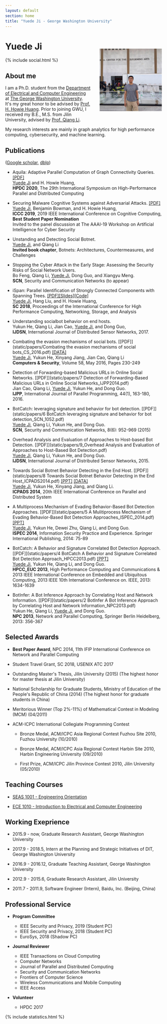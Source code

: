 ```yaml
---
layout: default
section: home
title: "Yuede Ji - George Washington University"
---
```

<img src="static/info/profile.jpg" class="img-thumbnail" width="200px" style="float:right; margin-left:30px; margin-top:50px; margin-bottom:10px;">

# Yuede Ji
{% include social.html %}


## About me
I am a Ph.D. student from the [Department of Electrical and Computer Engineering](https://www.ece.gwu.edu) at [The George Washington University](https://www.gwu.edu). It's my great honor to be advised by [Prof. H. Howie Huang](https://www.seas.gwu.edu/howie-huang). Prior to joining GWU, I received my B.E., M.S. from Jilin University, advised by [Prof. Qiang Li](http://ccst.jlu.edu.cn/info/1026/6668.htm).

My research interests are mainly in graph analytics for high performance computing, cybersecurity, and machine learning. 

## Publications 
([Google scholar](https://scholar.google.com/citations?user=1-GjVYgAAAAJ&hl=en&oi=ao), [dblp](http://dblp.uni-trier.de/pers/hd/j/Ji:Yuede))

* Aquila: Adaptive Parallel Computation of Graph Connectivity Queries. [[PDF]](static/papers/Aquila_HPDC20_final.pdf) <br/><u>Yuede Ji</u> and H. Howie Huang,<br/><strong>HPDC 2020</strong>, The 29th International Symposium on High-Performance Parallel and Distributed Computing<br/>

* Securing Malware Cognitive Systems against Adversarial Attacks. [[PDF]](static/papers/DeepArmour_ICCC19.pdf) <br/><u>Yuede Ji</u>, Benjamin Bowman, and H. Howie Huang,<br/><strong>ICCC 2019</strong>, 2019 IEEE International Conference on Cognitive Computing, <strong>Best Student Paper Nomination</strong><br/>
Invited to the panel discussion at The AAAI-19 Workshop on Artificial Intelligence for Cyber Security<br/>

* Unstanding and Detecting Social Botnet.<br/><u>Yuede Ji</u>, and Qiang Li<br/><strong>Invited book chapter</strong>, Botnets: Architectures, Countermeasures, and Challenges<br/>

* Stopping the Cyber Attack in the Early Stage: Assessing the Security Risks of Social Network Users.<br/>Bo Feng, Qiang Li, <u>Yuede Ji</u>, Dong Guo, and Xiangyu Meng.<br/><strong>SCN</strong>, Security and Communication Networks (to appear)<br/>


* iSpan: Parallel Identification of Strongly Connected Components with Spanning Trees. [[PDF]](static/papers/iSpan_SC18.pdf)[[Slides]](static/papers/iSpan_SC_18.pdf)[[Code]](https://github.com/iHeartGraph/iSpan)<br/><u>Yuede Ji</u>, Hang Liu, and H. Howie Huang,<br/><strong>SC 2018</strong>, Proceedings of the International Conference for High Performance Computing, Networking, Storage, and Analysis<br/>


* Understanding socialbot behavior on end hosts.<br/>
Yukun He, Qiang Li, Jian Cao, <u>Yuede Ji</u>, and Dong Guo,<br/>
<strong>IJDSN</strong>, International Journal of Distributed Sensor Networks, 2017.<br/>

* Combating the evasion mechanisms of social bots. [[PDF]](static/papers/Combating the evasion mechanisms of social bots_CS_2016.pdf) [[DATA]](https://yuede.github.io/open_source.html)<br/><u>Yuede Ji</u>, Yukun He, Xinyang Jiang, Jian Cao, Qiang Li<br/> <strong>Computers & Security</strong>, Volume 58, May 2016, Pages 230-249<br/>

* Detection of Forwarding-based Malicious URLs in Online Social Networks. [[PDF]](static/papers/7 Detection of Forwarding-Based Malicious URLs in Online Social Networks_IJPP2014.pdf)<br/>Jian Cao, Qiang Li, <u>Yuede Ji</u>, Yukun He, and Dong Guo.<br/><strong>IJPP</strong>, International Journal of Parallel Programming, 44(1), 163-180, 2016.

* BotCatch: leveraging signature and behavior for bot detection. [[PDF]](static/papers/6 BotCatch leveraging signature and behavior for bot detection_SCN_1052.pdf)<br/><u>Yuede Ji</u>, Qiang Li, Yukun He, and Dong Guo.<br/><strong>SCN</strong>, Security and Communication Networks, 8(6): 952-969 (2015) 

* Overhead Analysis and Evaluation of Approaches to Host-based Bot Detection. [[PDF]](static/papers/9_Overhead Analysis and Evaluation of Approaches to Host-Based Bot Detection.pdf)<br/><u>Yuede Ji</u>, Qiang Li, Yukun He, and Dong Guo.<br/><strong>IJDSN</strong>, International Journal of Distributed Sensor Networks, 2015. 

* Towards Social Botnet Behavior Detecting in the End Host. [[PDF]](static/papers/8 Towards Social Botnet Behavior Detecting in the End Host_ICPADS2014.pdf) [[PPT]](static/papers/8_Social_Botnet_ICPADS_2014_slides.pdf) [[DATA]](https://yuede.github.io/open_source.html)<br/><u>Yuede Ji</u>, Yukun He, Xinyang Jiang, and Qiang Li.<br/><strong>ICPADS 2014</strong>, 20th IEEE International Conference on Parallel and Distributed System 

* A Multiprocess Mechanism of Evading Behavior-Based Bot Detection Approaches. [[PDF]](static/papers/5 A Mulitiprocess Mechanism of Evading Behavior-Based Bot Detection Approaches_ISPEC_2014.pdf) [[PPT]](static/papers/5_multiproces_ispec14.pptx) <br/><u>Yuede Ji</u>, Yukun He, Dewei Zhu, Qiang Li, and Dong Guo.<br/><strong>ISPEC 2014</strong>, Information Security Practice and Experience. Springer International Publishing, 2014: 75-89  

* BotCatch: A Behavior and Signature Correlated Bot Detection Approach. [[PDF]](static/papers/4 BotCatch A Behavior and Signature Correlated Bot Detection Approach_HPCC2013.pdf) [[PPT]](static/papers/4_botcatch_report-final.pptx)<br/><u>Yuede Ji</u>, Yukun He, Qiang Li, and Dong Guo.<br/><strong>HPCC_EUC 2013</strong>, High Performance Computing and Communications & 2013 IEEE International Conference on Embedded and Ubiquitous Computing, 2013 IEEE 10th International Conference on. IEEE, 2013: 1634-1639

* BotInfer: A Bot Inference Approach by Correlating Host and Network Information.  [[PDF]](static/papers/2 BotInfer A Bot Inference Approach by Correlating Host and Network Information_NPC2013.pdf)<br/>Yukun He, Qiang Li, <u>Yuede Ji</u>, and Dong Guo.<br/><strong>NPC 2013</strong>, Network and Parallel Computing, Springer Berlin Heidelberg, 2013: 356-367  

## Selected Awards
* **Best Paper Award**, NPC 2014, 11th IFIP International Conference on Network and Parallel Computing 

* Student Travel Grant, SC 2018, USENIX ATC 2017

* Outstanding Master's Thesis, Jilin University (2015) (The highest honor for master thesis at Jilin University)

* National Scholarship for Graduate Students, Ministry of Education of the People's Republic of China (2014) (The highest honor for graduate students in China)

* Meritorious Winner (Top 2%-11%) of Mathematical Contest in Modeling (MCM) (04/2011)

* ACM-ICPC International Collegiate Programming Contest
    * Bronze Medal, ACM/ICPC Asia Regional Contest Fuzhou Site 2010, Fuzhou University (10/2010)

    * Bronze Medal, ACM/ICPC Asia Regional Contest Harbin Site 2010, Harbin Engineering University (09/2010)
    
    * First Prize, ACM/ICPC Jilin Province Contest 2010, Jilin University (05/2010)

## Teaching Courses
* [SEAS 1001 - Engineering Orientation](https://www.seas.gwu.edu/~seas001/fall16/)

* [ECE 1010 - Introduction to Electrical and Computer Engineering](https://www.seas.gwu.edu/~ece001/)

## Working Exeprience

* 2015.9 - now, Graduate Research Assistant, George Washington University

* 2017.9 - 2018.5, Intern at the Planning and Strategic Initiatives of DIT, George Washington University

* 2016.9 - 2016.12, Graduate Teaching Assistant, George Washington University

* 2012.9 - 2015.6, Graduate Research Assistant, Jilin University

* 2011.7 - 2011.9, Software Engineer (Intern), Baidu, Inc. (Beijing, China)

## Professional Service

* **Program Committee**
    * IEEE Security and Privacy, 2019 (Student PC)
    * IEEE Security and Privacy, 2018 (Student PC)
    * EuroSys, 2018 (Shadow PC)

* **Journal Reviewer** 
    * IEEE Transactions on Cloud Computing
    * Computer Networks
    * Journal of Parallel and Distributed Computing
    * Security and Communication Networks
    * Frontiers of Computer Science
    * Wireless Communications and Mobile Computing
    * IEEE Access
* **Volunteer**
    * HPDC 2017

{% include statistics.html %}

